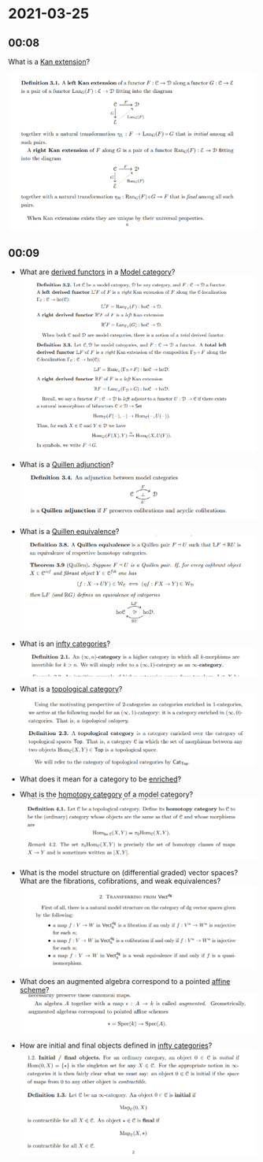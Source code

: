 # 2021-03-25

## 00:08

What is a [Kan extension](../zettelkasten/Kan%20extension.md)?

![Kan extensions](figures/image_2021-03-25-00-08-55.png)

## 00:09

- What are [derived functors](derived%20functors) in a [Model category](../zettelkasten/Model%20category.md)?
	![Derived functors](figures/image_2021-03-25-00-09-25.png)

- What is a [Quillen adjunction](Quillen%20adjunction)?
	![Quillen adjunctions](figures/image_2021-03-25-00-09-48.png)

- What is a [Quillen equivalence](Quillen%20equivalence)?
	![Quillen Equivalence](figures/image_2021-03-25-00-14-31.png)

- What is an [infty categories](../zettelkasten/infty%20categories.md)?
	![Infty n category](figures/image_2021-03-25-00-42-39.png)

- What is a [topological category](topological%20category)?
	![Topological categories](figures/image_2021-03-25-00-44-37.png)

- What does it mean for a category to be [enriched](Enriched%20category)?

- What is the [homotopy category](homotopy%20category) of a model category?
	![Homotopy category](figures/image_2021-03-25-00-45-13.png)

- What is the model structure on (differential graded) vector spaces?
  What are the fibrations, cofibrations, and weak equivalences? 
  ![Model structure on dg vector spaces](figures/image_2021-03-25-00-47-16.png)

- What does an augmented algebra correspond to a pointed [affine scheme](affine%20scheme)?
	![Augmented algebras are pointed schemes](figures/image_2021-03-25-00-49-25.png)

- How are initial and final objects defined in [infty categories](../zettelkasten/infty%20categories.md)?
	![Initial and final objects in infty-categories](figures/image_2021-03-25-00-51-20.png)